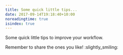 ```yaml
---
title: Some quick little tips...
date: 2017-09-14T19:18:40+10:00
noreadingtime: true
isindex: true
---
```


Some quick little tips to improve your workflow.

Remember to share the ones you like! :slightly_smiling:
